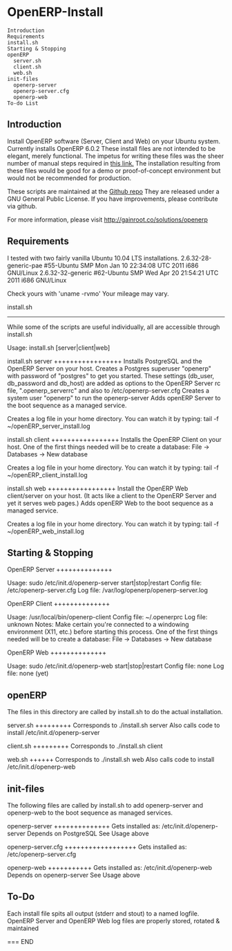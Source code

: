 OpenERP-Install
===============

	Introduction
	Requirements
	install.sh
	Starting & Stopping
	openERP
	  server.sh
	  client.sh
	  web.sh
	init-files
	  openerp-server
	  openerp-server.cfg
	  openerp-web
	To-do List

Introduction
------------
Install OpenERP software (Server, Client and Web) on your Ubuntu system.
Currently installs OpenERP 6.0.2
These install files are not intended to be elegant, merely functional.
The impetus for writing these files was the sheer number of manual steps
required in
[this link.](http://doc.openerp.com/v6.0/install/index.html#installation-link)
The installation resulting from these files would be good for a demo or
proof-of-concept environment but would not be recommended for production.

These scripts are maintained at the [Github repo](https://github.com/JGifford/OpenERP-Install)
They are released under a GNU General Public License. If you have improvements,
please contribute via github.


For more information, please visit http://gainroot.co/solutions/openerp


Requirements
------------
I tested with two fairly vanilla Ubuntu 10.04 LTS installations.
2.6.32-28-generic-pae #55-Ubuntu SMP Mon Jan 10 22:34:08 UTC 2011 i686 GNU/Linux
2.6.32-32-generic #62-Ubuntu SMP Wed Apr 20 21:54:21 UTC 2011 i686 GNU/Linux

Check yours with 'uname -rvmo'
Your mileage may vary.


install.sh
__________
While some of the scripts are useful individually, all are accessible through
install.sh

Usage: install.sh [server|client|web]

install.sh server
+++++++++++++++++
Installs PostgreSQL and the OpenERP Server on your host.
Creates a Postgres superuser "openerp" with password of "postgres" to get you
started. These settings (db_user, db_password and db_host) are added as options
to the OpenERP Server rc file, ".openerp_serverrc" and also
to /etc/openerp-server.cfg
Creates a system user "openerp" to run the openerp-server
Adds openERP Server to the boot sequence as a managed service.

Creates a log file in your home directory. You can watch it by typing:
	tail -f ~/openERP_server_install.log

install.sh client
+++++++++++++++++
Installs the OpenERP Client on your host.
One of the first things needed will be to create a database:
File -> Databases -> New database

Creates a log file in your home directory. You can watch it by typing:
	tail -f ~/openERP_client_install.log

install.sh web
+++++++++++++++++
Install the OpenERP Web client/server on your host.
(It acts like a client to the OpenERP Server and yet it serves web pages.)
Adds openERP Web to the boot sequence as a managed service.

Creates a log file in your home directory. You can watch it by typing:
	tail -f ~/openERP_web_install.log

Starting & Stopping
-------------------

OpenERP Server
++++++++++++++

Usage:		sudo /etc/init.d/openerp-server start|stop|restart
Config file:	/etc/openerp-server.cfg
Log file:	/var/log/openerp/openerp-server.log

OpenERP Client
++++++++++++++

Usage:		/usr/local/bin/openerp-client
Config file:	~/.openerprc
Log file:	unknown
Notes:		Make certain you're connected to a windowing environment
		(X11, etc.) before starting this process.
		One of the first things needed will be to create a database:
		File -> Databases -> New database

OpenERP Web
++++++++++++++

Usage:		sudo /etc/init.d/openerp-web start|stop|restart
Config file:	none
Log file:	none (yet)

openERP
-------
The files in this directory are called by install.sh to do the actual
installation.

server.sh
+++++++++
Corresponds to ./install.sh server
Also calls code to install /etc/init.d/openerp-server

client.sh
+++++++++
Corresponds to ./install.sh client

web.sh
++++++
Corresponds to ./install.sh web
Also calls code to install /etc/init.d/openerp-web


init-files
----------
The following files are called by install.sh to add openerp-server
and openerp-web to the boot sequence as managed services.

openerp-server
++++++++++++++
Gets installed as: /etc/init.d/openerp-server
Depends on PostgreSQL
See Usage above

openerp-server.cfg
++++++++++++++++++
Gets installed as: /etc/openerp-server.cfg

openerp-web
+++++++++++
Gets installed as: /etc/init.d/openerp-web
Depends on openerp-server
See Usage above


To-Do
-----

Each install file spits all output (stderr and stout) to a named logfile.
OpenERP Server and OpenERP Web log files are properly stored, rotated & maintained

===
END
